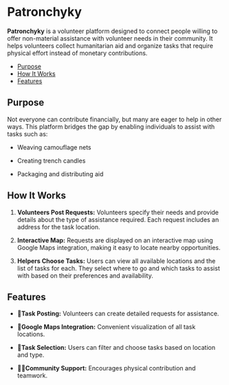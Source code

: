 # Patronchyky
**Patronchyky** is a volunteer platform designed to connect people willing to offer non-material assistance with volunteer needs in their community. It helps volunteers collect humanitarian aid and organize tasks that require physical effort instead of monetary contributions.

- [Purpose](#purpose)
- [How It Works](#how-it-works)
- [Features](#features)

## Purpose

Not everyone can contribute financially, but many are eager to help in other ways. This platform bridges the gap by enabling individuals to assist with tasks such as:

- Weaving camouflage nets

- Creating trench candles

- Packaging and distributing aid

## How It Works

1. **Volunteers Post Requests:** Volunteers specify their needs and provide details about the type of assistance required. Each request includes an address for the task location.

2. **Interactive Map:** Requests are displayed on an interactive map using Google Maps integration, making it easy to locate nearby opportunities.

3. **Helpers Choose Tasks:** Users can view all available locations and the list of tasks for each. They select where to go and which tasks to assist with based on their preferences and availability.

## Features

- **📝Task Posting:** Volunteers can create detailed requests for assistance.

- **🧭Google Maps Integration:** Convenient visualization of all task locations.

- **🔎Task Selection:** Users can filter and choose tasks based on location and type.

- **👫🏼Community Support:** Encourages physical contribution and teamwork.
